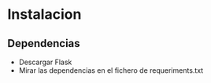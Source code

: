 # Instalacion
## Dependencias
- Descargar Flask
- Mirar las dependencias en el fichero de requeriments.txt